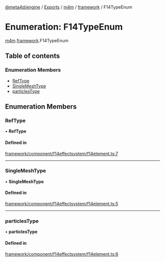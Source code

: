 [@meta4d/engine](../README.md) / [Exports](../modules.md) / [m4m](../modules/m4m.md) / [framework](../modules/m4m.framework.md) / F14TypeEnum

# Enumeration: F14TypeEnum

[m4m](../modules/m4m.md).[framework](../modules/m4m.framework.md).F14TypeEnum

## Table of contents

### Enumeration Members

- [RefType](m4m.framework.F14TypeEnum.md#reftype)
- [SingleMeshType](m4m.framework.F14TypeEnum.md#singlemeshtype)
- [particlesType](m4m.framework.F14TypeEnum.md#particlestype)

## Enumeration Members

### RefType

• **RefType**

#### Defined in

[framework/component/f14effectsystem/f14element.ts:7](https://github.com/meta4d-me/meta4d-engine/blob/cf6bfe6/src/framework/component/f14effectsystem/f14element.ts#L7)

___

### SingleMeshType

• **SingleMeshType**

#### Defined in

[framework/component/f14effectsystem/f14element.ts:5](https://github.com/meta4d-me/meta4d-engine/blob/cf6bfe6/src/framework/component/f14effectsystem/f14element.ts#L5)

___

### particlesType

• **particlesType**

#### Defined in

[framework/component/f14effectsystem/f14element.ts:6](https://github.com/meta4d-me/meta4d-engine/blob/cf6bfe6/src/framework/component/f14effectsystem/f14element.ts#L6)
